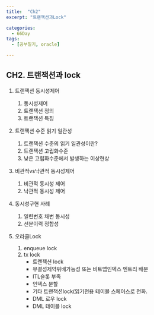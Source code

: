 ```yaml
---
title:  "Ch2"
excerpt: "트랜잭션과Lock"

categories:
  - 66Day
tags:
  - [공부일기, oracle]

---
```



## CH2. 트랜잭션과 lock

1. 트랜잭션 동시성제어
	1. 동시성제어
	2. 트랜잭션 정의
	3. 트랜잭션 특징
	
2. 트랜잭션 수준 읽기 일관성
	1. 트랜잭션 수준의 읽기 일관성이란?
	2. 트랜잭션 고립화수준
	3. 낮은 고립화수준에서 발생하는 이상현상
	
3. 비관적vs낙관적 동시성제어
	1. 비관적 동시성 제어
	2. 낙관적 동시성 제어
	
4. 동시성구현 사례
	1. 일련번호 채번 동시성
	2. 선분이력 정합성
	
5. 오라클Lock
	1. enqueue lock
	2. tx lock
		- 트랜젝션 lock
		- 무결성제약위배가능성 또는 비트맵인덱스 엔트리 배분
		- ITL슬롯 부족
		- 인덱스 분할
		- 기타 트랜잭션lock(읽기전용 테이블 스페이스로 전화.
		- DML 로우 lock
		- DML 테이블 lock